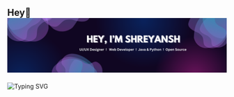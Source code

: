 ## Hey👋 ![Banner](https://github.com/shreyanshs31/shreyanshs31/blob/main/Github%20Banner.png)
![Typing SVG](https://readme-typing-svg.herokuapp.com?font=comfortaa&color=ffffff&size=24&width=500&lines=👋Nice+to+meet+you;🧑🏻‍💻Web+Developer;📦UI/UX+Designer;📖DataScience+Student)
<!--
**shreyanshs31/shreyanshs31** is a ✨ _special_ ✨ repository because its `README.md` (this file) appears on your GitHub profile.

Here are some ideas to get you started:

- 🔭 I’m currently working on ...
- 🌱 I’m currently learning ...
- 👯 I’m looking to collaborate on ...
- 🤔 I’m looking for help with ...
- 💬 Ask me about ...
- 📫 How to reach me: ...
- 😄 Pronouns: ...
- ⚡ Fun fact: ...
-->
